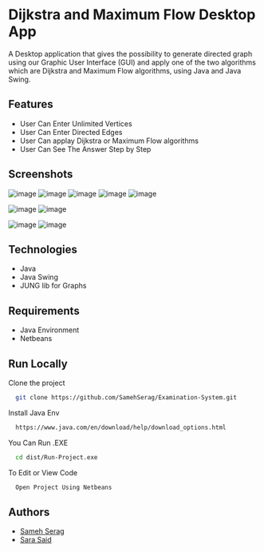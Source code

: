 
# Dijkstra and Maximum Flow Desktop App

A Desktop application that gives the possibility to generate directed graph using our Graphic User Interface (GUI) and apply one of the two algorithms which are Dijkstra and Maximum Flow algorithms, using Java and Java Swing.



## Features
- User Can Enter Unlimited Vertices               
- User Can Enter Directed Edges  
- User Can applay Dijkstra or Maximum Flow algorithms
- User Can See The Answer Step by Step

## Screenshots

![image](https://user-images.githubusercontent.com/36167068/171745363-d335e5c0-6fa3-49e2-95d0-1b297dd23eb0.png)
![image](https://user-images.githubusercontent.com/36167068/171745451-3211cc8b-c3e1-4780-beab-72e5f7f971c4.png)
![image](https://user-images.githubusercontent.com/36167068/171745498-288af64f-6216-4865-8682-22c16e9657ed.png)
![image](https://user-images.githubusercontent.com/36167068/171745514-c25c8724-51a7-4f28-aca3-74434ec9b112.png)
![image](https://user-images.githubusercontent.com/36167068/171745537-5721662b-2dfd-41ca-ad40-5425ad3c444b.png)

![image](https://user-images.githubusercontent.com/36167068/171745553-f941ed60-898a-48f9-83fc-841e10cc7fd6.png)
![image](https://user-images.githubusercontent.com/36167068/171745617-662f91ea-7de9-4681-a8be-a771927fe58b.png)


![image](https://user-images.githubusercontent.com/36167068/171745658-9ed9b460-6552-40c4-bf78-bf8fb861acdb.png)
![image](https://user-images.githubusercontent.com/36167068/171745696-22220b8e-29a0-4637-9cfb-72016ab0dbba.png)


## Technologies
- Java
- Java Swing
- JUNG lib for Graphs


## Requirements
- Java Environment
- Netbeans 

## Run Locally

Clone the project

```bash
  git clone https://github.com/SamehSerag/Examination-System.git
```
Install Java Env

```bash
  https://www.java.com/en/download/help/download_options.html
```

You Can Run .EXE

```bash
  cd dist/Run-Project.exe
```

To Edit or View Code

```bash
  Open Project Using Netbeans
```



## Authors

- [Sameh Serag](https://github.com/SamehSerage)
- [Sara Said]()
